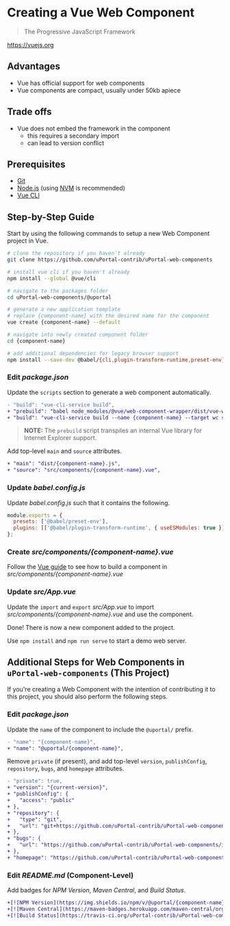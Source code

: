 # Creating a Vue Web Component

> The Progressive JavaScript Framework

<https://vuejs.org>

## Advantages

- Vue has official support for web components
- Vue components are compact, usually under 50kb apiece

## Trade offs

- Vue does not embed the framework in the component
  - this requires a secondary import
  - can lead to version conflict

## Prerequisites

- [Git][]
- [Node.js][] (using [NVM][] is recommended)
- [Vue CLI][]

## Step-by-Step Guide

Start by using the following commands to setup a new Web Component project in Vue.

```sh
# clone the repository if you haven't already
git clone https://github.com/uPortal-contrib/uPortal-web-components

# install vue cli if you haven't already
npm install --global @vue/cli

# navigate to the packages folder
cd uPortal-web-components/@uportal

# generate a new application template
# replace {component-name} with the desired name for the component
vue create {component-name} --default

# navigate into newly created component folder
cd {component-name}

# add additional dependencies for legacy browser support
npm install --save-dev @babel/{cli,plugin-transform-runtime,preset-env}
```

### Edit _package.json_

Update the `scripts` section to generate a web component automatically.

```diff
- "build": "vue-cli-service build",
+ "prebuild": "babel node_modules/@vue/web-component-wrapper/dist/vue-wc-wrapper.js -o node_modules/@vue/web-component-wrapper/dist/vue-wc-wrapper.js",
+ "build": "vue-cli-service build --name {component-name} --target wc src/components/{component-name}.vue",
```

> **NOTE:** The `prebuild` script transpiles an internal Vue library for Internet Explorer support.

Add top-level `main` and `source` attributes.

```diff
+ "main": "dist/{component-name}.js",
+ "source": "src/components/{component-name}.vue",
```

### Update _babel.config.js_

Update _babel.config.js_ such that it contains the following.

```js
module.exports = {
  presets: ['@babel/preset-env'],
  plugins: [['@babel/plugin-transform-runtime', { useESModules: true }]]
};
```

### Create _src/components/{component-name}.vue_
Follow the [Vue guide][] to see how to build a component in _src/components/{component-name}.vue_

### Update _src/App.vue_
Update the `import` and `export` _src/App.vue_ to import _src/components/{component-name}.vue_ and use the component.

Done!
There is now a new component added to the project.

Use `npm install` and `npm run serve` to start a demo web server.

## Additional Steps for Web Components in `uPortal-web-components` (This Project)

If you're creating a Web Component with the intention of contributing it to this project, you should
also perform the following steps.

### Edit _package.json_

Update the `name` of the component to include the `@uportal/` prefix.

```diff
- "name": "{component-name}",
+ "name": "@uportal/{component-name}",
```

Remove `private` (if present), and add top-level `version`, `publishConfig`, `repository`, `bugs`,
and `homepage` attributes.

```diff
- "private": true,
+ "version": "{current-version}",
+ "publishConfig": {
+   "access": "public"
+ },
+ "repository": {
+   "type": "git",
+   "url": "git+https://github.com/uPortal-contrib/uPortal-web-components.git"
+ },
+ "bugs": {
+   "url": "https://github.com/uPortal-contrib/uPortal-web-components/issues"
+ },
+ "homepage": "https://github.com/uPortal-contrib/uPortal-web-components#readme"
```

### Edit _README.md_ (Component-Level)

Add badges for _NPM Version_, _Maven Central_, and _Build Status_.

```diff
+[![NPM Version](https://img.shields.io/npm/v/@uportal/{component-name}.svg)](https://www.npmjs.com/package/@uportal/{component-name})
+[![Maven Central](https://maven-badges.herokuapp.com/maven-central/org.webjars.npm/uportal__{component-name}/badge.svg)](https://maven-badges.herokuapp.com/maven-central/org.webjars.npm/uportal__{component-name})
+[![Build Status](https://travis-ci.org/uPortal-contrib/uPortal-web-components.svg?branch=master)](https://travis-ci.org/uPortal-contrib/uPortal-web-components)
```

[git]: https://git-scm.com/download
[node.js]: https://nodejs.org/en/download/
[nvm]: https://github.com/creationix/nvm#readme
[vue cli]: https://github.com/vuejs/vue-cli
[vue guide]: https://vuejs.org/v2/guide/
